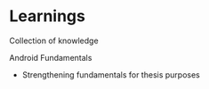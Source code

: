 # Learnings
Collection of knowledge


Android Fundamentals
 - Strengthening fundamentals for thesis purposes